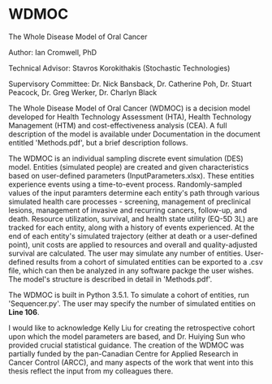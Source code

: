 # WDMOC
The Whole Disease Model of Oral Cancer

Author: Ian Cromwell, PhD

Technical Advisor: Stavros Korokithakis (Stochastic Technologies)

Supervisory Committee: Dr. Nick Bansback, Dr. Catherine Poh, Dr. Stuart Peacock, Dr. Greg Werker, Dr. Charlyn Black

The Whole Disease Model of Oral Cancer (WDMOC) is a decision model developed for Health Technology Assessment (HTA), Health Technology Management (HTM) and cost-effectiveness analysis (CEA). A full description of the model is available under Documentation in the document entitled 'Methods.pdf', but a brief description follows.

The WDMOC is an individual sampling discrete event simulation (DES) model. Entities (simulated people) are created and given characteristics based on user-defined parameters (InputParameters.xlsx). These entities experience events using a time-to-event process. Randomly-sampled values of the input paramters determine each entity's path through various simulated health care processes - screening, management of preclinical lesions, management of invasive and recurring cancers, follow-up, and death. Resource utilization, survival, and health state utility (EQ-5D 3L) are tracked for each entity, along with a history of events experienced. At the end of each entity's simulated trajectory (either at death or a user-defined point), unit costs are applied to resources and overall and quality-adjusted survival are calculated. The user may simulate any number of entities. User-defined results from a cohort of simulated entities can be exported to a .csv file, which can then be analyzed in any software packge the user wishes. The model's structure is described in detail in 'Methods.pdf'.

The WDMOC is built in Python 3.5.1. To simulate a cohort of entities, run 'Sequencer.py'. The user may specify the number of simulated entities on **Line 106**.

I would like to acknowledge Kelly Liu for creating the retrospective cohort upon which the model parameters are based, and Dr. Huiying Sun who provided crucial statistical guidance. The creation of the WDMOC was partially funded by the pan-Canadian Centre for Applied Research in Cancer Control (ARCC), and many aspects of the work that went into this thesis reflect the input from my colleagues there.
